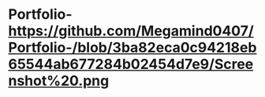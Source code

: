# Portfolio-https://github.com/Megamind0407/Portfolio-/blob/3ba82eca0c94218eb65544ab677284b02454d7e9/Screenshot%20.png
